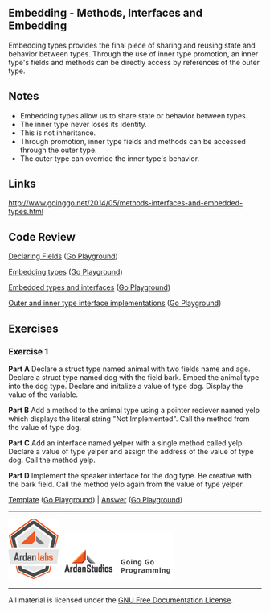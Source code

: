 ## Embedding - Methods, Interfaces and Embedding

Embedding types provides the final piece of sharing and reusing state and behavior between types. Through the use of inner type promotion, an inner type's fields and methods can be directly access by references of the outer type.

## Notes

* Embedding types allow us to share state or behavior between types.
* The inner type never loses its identity.
* This is not inheritance.
* Through promotion, inner type fields and methods can be accessed through the outer type.
* The outer type can override the inner type's behavior.

## Links

http://www.goinggo.net/2014/05/methods-interfaces-and-embedded-types.html

## Code Review

[Declaring Fields](example1/example1.go) ([Go Playground](https://play.golang.org/p/ysJXEX-bN9))

[Embedding types](example2/example2.go) ([Go Playground](https://play.golang.org/p/21eV53l0uW))

[Embedded types and interfaces](example3/example3.go) ([Go Playground](https://play.golang.org/p/79SxNxyTFl))

[Outer and inner type interface implementations](example4/example4.go) ([Go Playground](https://play.golang.org/p/ex9LfqHvee))

## Exercises

### Exercise 1

**Part A** Declare a struct type named animal with two fields name and age. Declare a struct type named dog with the field bark. Embed the animal type into the dog type. Declare and initalize a value of type dog. Display the value of the variable.

**Part B** Add a method to the animal type using a pointer reciever named yelp which displays the literal string "Not Implemented". Call the method from the value of type dog.

**Part C** Add an interface named yelper with a single method called yelp. Declare a value of type yelper and assign the address of the value of type dog. Call the method yelp.

**Part D** Implement the speaker interface for the dog type. Be creative with the bark field. Call the method yelp again from the value of type yelper.

[Template](exercises/template1/template1.go) ([Go Playground](http://play.golang.org/p/a-Nzng_E6Z)) | 
[Answer](exercises/exercise1/exercise1.go) ([Go Playground](http://play.golang.org/p/hvVA4zB9Bf))

___
[![Ardan Labs](../../00-slides/images/ggt_logo.png)](http://www.ardanlabs.com)
[![Ardan Studios](../../00-slides/images/ardan_logo.png)](http://www.ardanstudios.com)
[![GoingGo Blog](../../00-slides/images/ggb_logo.png)](http://www.goinggo.net)
___
All material is licensed under the [GNU Free Documentation License](https://github.com/ArdanStudios/gotraining/blob/master/LICENSE).
